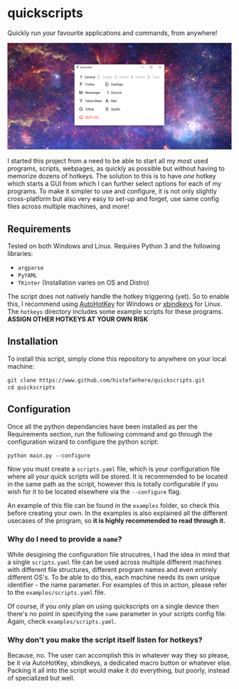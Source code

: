 # quickscripts
Quickly run your favourite applications and commands, from anywhere!

![Absolutely Awesome Screenshot](screenshot.png)

I started this project from a need to be able to start all my most used programs, scripts, webpages, as quickly as possible but without having to memorize dozens of hotkeys.
The solution to this is to have _one_ hotkey which starts a GUI from which I can further select options for each of my programs. To make it simpler to use and configure, it is not only slightly cross-platform but also very easy to set-up and forget, use same config files across multiple machines, and more!

## Requirements
Tested on both Windows and Linux. Requires Python 3 and the following libraries:
- `argparse`
- `PyYAML`
- `TKinter` (Installation varies on OS and Distro)

The script does not natively handle the hotkey triggering (yet). So to enable this, I recommend using [AutoHotKey](https://www.autohotkey.com/) for Windows or [xbindkeys](https://linux.die.net/man/1/xbindkeys) for Linux. The `hotkeys` directory includes some example scripts for these programs. **ASSIGN OTHER HOTKEYS AT YOUR OWN RISK**

## Installation
To install this script, simply clone this repository to anywhere on your local machine:
```
git clone https://www.github.com/histefanhere/quickscripts.git
cd quickscripts
```

## Configuration
Once all the python dependancies have been installed as per the Requirements section, run the following command and go through the configuration wizard to configure the python script:
```
python main.py --configure
```

Now you must create a `scripts.yaml` file, which is your configuration file where all your quick scripts will be stored. It is recommended to be located in the same path as the script, however this is totally configurable if you wish for it to be located elsewhere via the `--configure` flag.

An example of this file can be found in the `examples` folder, so check this before creating your own. In the examples is also explained all the different usecases of the program, so **it is highly recommended to read through it.**

### Why do I need to provide a `name`?
While desigining the configuration file strucutres, I had the idea in mind that a single `scripts.yaml` file can be used across multiple different machines with different file structures, different program names and even entirely different OS's.
To be able to do this, each machine needs its own unique identifier - the name parameter. For examples of this in action, please refer to the `examples/scripts.yaml` file.

Of course, if you only plan on using quickscripts on a single device then there's no point in specifying the `name` parameter in your scripts config file. Again, check `examples/scripts.yaml`.

### Why don't you make the script itself listen for hotkeys?
Because, no. The user can accomplish this in whatever way they so please, be it via AutoHotKey, xbindkeys, a dedicated macro button or whatever else. Packing it all into the script would make it do everything, but poorly, instead of specialized but well.

